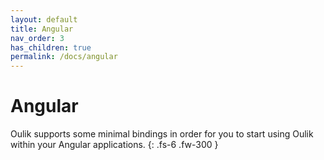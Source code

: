 ```yaml
---
layout: default
title: Angular
nav_order: 3
has_children: true
permalink: /docs/angular
---
```


# Angular

Oulik supports some minimal bindings in order for you to start using Oulik within your Angular applications.
{: .fs-6 .fw-300 }

